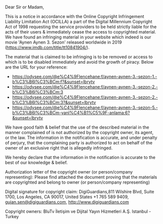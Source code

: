 Dear Sir or Madam,

This is a notice in accordance with the Online Copyright Infringement Liability Limitation Act (OCILLA) a part of the Digital Millennium Copyright Act of 1998 requesting the service providers to be held strictly liable for the acts of their users & immediately cease the access to copyrighted material.
We have found an infringing material in your website which indeed is our movie 'Aynen Aynen 3. Sezon' released worldwide in 2019 (https://www.imdb.com/title/tt10841904/).

The material that is claimed to be infringing is to be removed or access to which is to be disabled immediately and avoid the growth of piracy.
Below are the URL for your reference:
- https://odysee.com/@e%C4%9Flencehane:f/aynen-aynen-3.-sezon-1.-b%C3%B6l%C3%BCm:f?&sunset=lbrytv
- https://odysee.com/@e%C4%9Flencehane:f/aynen-aynen-3.-sezon-2.-b%C3%B6l%C3%BCm:3
- https://odysee.com/@e%C4%9Flencehane:f/aynen-aynen-3.-sezon-2.-b%C3%B6l%C3%BCm:3?&sunset=lbrytv
- https://odysee.com/@e%C4%9Flencehane:f/aynen-aynen-3.-sezon-5.-b%C3%B6l%C3%BCm-yanl%C4%B1%C5%9F-anlama:6?&sunset=lbrytv

We have good faith & belief that the use of the described material in the manner complained of is not authorized by the copyright owner, its agent, or the law.
The information in the notification is accurate, and under penalty of perjury, that the complaining party is authorized to act on behalf of the owner of an exclusive right that is allegedly infringed.

We hereby declare that the information in the notification is accurate to the best of our knowledge & belief.

Authorization letter of the copyright owner (or person/company representing): Please find attached the document proving that the materials are copyrighted and belong to owner (or person/company representing)

Digital signature for copyright claim: DigiGuardians,811 Wilshire Blvd, Suite 1700, Los Angeles, CA 90017, United States +1 765 589 9409, gujan.sen@digiguardians.com, http://www.digiguardians.com

Copyright owners: BluTv İletişim ve Dijital Yayın Hizmetleri A.Ş. Istanbul - Turkey 
